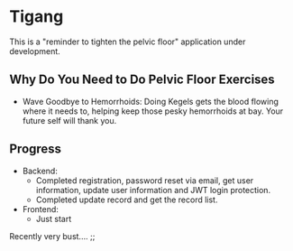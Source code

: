 # Tigang
This is a "reminder to tighten the pelvic floor" application under development.

## Why Do You Need to Do Pelvic Floor Exercises 
 - Wave Goodbye to Hemorrhoids: 
 Doing Kegels gets the blood flowing where it needs to, helping keep those pesky hemorrhoids at bay. Your future self will thank you.


## Progress
- Backend:
   - Completed registration, password reset via email, get user information, update user information and JWT login protection.
   - Completed update record and get the record list.
- Frontend:
  - Just start

Recently very bust.... ;;
